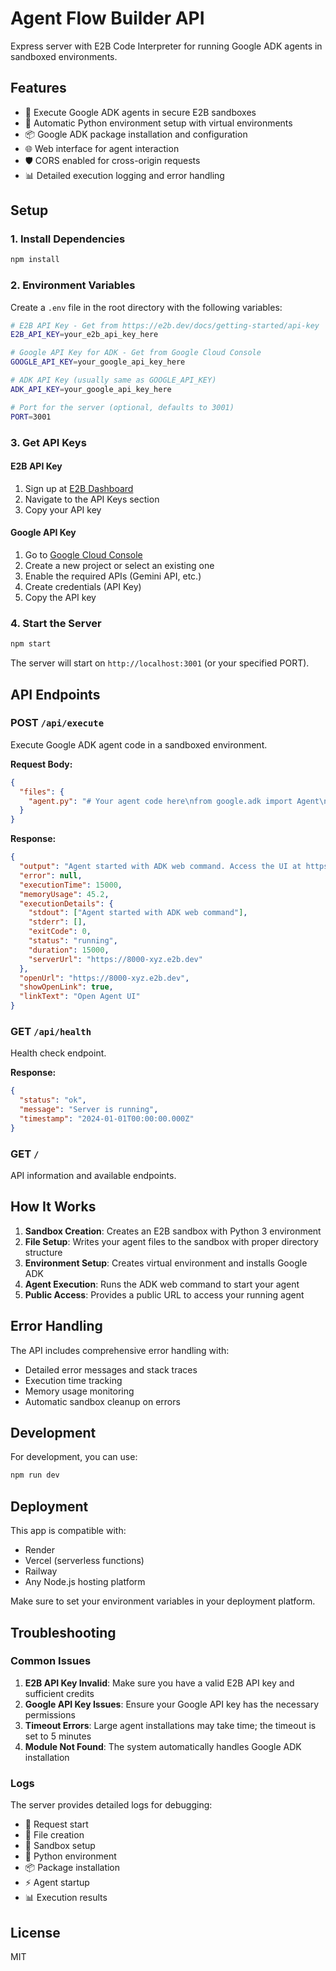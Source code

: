 # Agent Flow Builder API

Express server with E2B Code Interpreter for running Google ADK agents in sandboxed environments.

## Features

- 🚀 Execute Google ADK agents in secure E2B sandboxes
- 🔧 Automatic Python environment setup with virtual environments
- 📦 Google ADK package installation and configuration
- 🌐 Web interface for agent interaction
- 🛡️ CORS enabled for cross-origin requests
- 📊 Detailed execution logging and error handling

## Setup

### 1. Install Dependencies

```bash
npm install
```

### 2. Environment Variables

Create a `.env` file in the root directory with the following variables:

```bash
# E2B API Key - Get from https://e2b.dev/docs/getting-started/api-key
E2B_API_KEY=your_e2b_api_key_here

# Google API Key for ADK - Get from Google Cloud Console
GOOGLE_API_KEY=your_google_api_key_here

# ADK API Key (usually same as GOOGLE_API_KEY)
ADK_API_KEY=your_google_api_key_here

# Port for the server (optional, defaults to 3001)
PORT=3001
```

### 3. Get API Keys

#### E2B API Key
1. Sign up at [E2B Dashboard](https://e2b.dev)
2. Navigate to the API Keys section
3. Copy your API key

#### Google API Key
1. Go to [Google Cloud Console](https://console.cloud.google.com/)
2. Create a new project or select an existing one
3. Enable the required APIs (Gemini API, etc.)
4. Create credentials (API Key)
5. Copy the API key

### 4. Start the Server

```bash
npm start
```

The server will start on `http://localhost:3001` (or your specified PORT).

## API Endpoints

### POST `/api/execute`

Execute Google ADK agent code in a sandboxed environment.

**Request Body:**
```json
{
  "files": {
    "agent.py": "# Your agent code here\nfrom google.adk import Agent\n..."
  }
}
```

**Response:**
```json
{
  "output": "Agent started with ADK web command. Access the UI at https://...",
  "error": null,
  "executionTime": 15000,
  "memoryUsage": 45.2,
  "executionDetails": {
    "stdout": ["Agent started with ADK web command"],
    "stderr": [],
    "exitCode": 0,
    "status": "running",
    "duration": 15000,
    "serverUrl": "https://8000-xyz.e2b.dev"
  },
  "openUrl": "https://8000-xyz.e2b.dev",
  "showOpenLink": true,
  "linkText": "Open Agent UI"
}
```

### GET `/api/health`

Health check endpoint.

**Response:**
```json
{
  "status": "ok",
  "message": "Server is running",
  "timestamp": "2024-01-01T00:00:00.000Z"
}
```

### GET `/`

API information and available endpoints.

## How It Works

1. **Sandbox Creation**: Creates an E2B sandbox with Python 3 environment
2. **File Setup**: Writes your agent files to the sandbox with proper directory structure
3. **Environment Setup**: Creates virtual environment and installs Google ADK
4. **Agent Execution**: Runs the ADK web command to start your agent
5. **Public Access**: Provides a public URL to access your running agent

## Error Handling

The API includes comprehensive error handling with:
- Detailed error messages and stack traces
- Execution time tracking
- Memory usage monitoring
- Automatic sandbox cleanup on errors

## Development

For development, you can use:

```bash
npm run dev
```

## Deployment

This app is compatible with:
- Render
- Vercel (serverless functions)
- Railway
- Any Node.js hosting platform

Make sure to set your environment variables in your deployment platform.

## Troubleshooting

### Common Issues

1. **E2B API Key Invalid**: Make sure you have a valid E2B API key and sufficient credits
2. **Google API Key Issues**: Ensure your Google API key has the necessary permissions
3. **Timeout Errors**: Large agent installations may take time; the timeout is set to 5 minutes
4. **Module Not Found**: The system automatically handles Google ADK installation

### Logs

The server provides detailed logs for debugging:
- 🚀 Request start
- 📝 File creation
- 🔧 Sandbox setup
- 🐍 Python environment
- 📦 Package installation
- ⚡ Agent startup
- 📊 Execution results

## License

MIT
